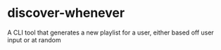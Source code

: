 # discover-whenever
A CLI tool that generates a new playlist for a user, either based off user input or at random

